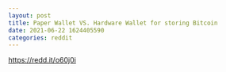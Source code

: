 ```yaml
--- 
layout: post 
title: Paper Wallet VS. Hardware Wallet for storing Bitcoin 
date: 2021-06-22 1624405590 
categories: reddit 
--- 
```

https://redd.it/o60j0i